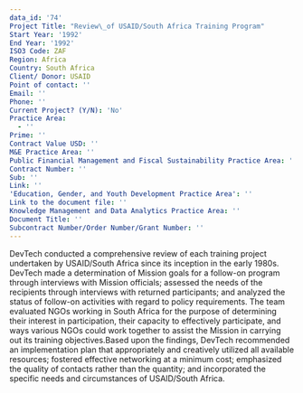 ```yaml
---
data_id: '74'
Project Title: "Review\_of USAID/South Africa Training Program"
Start Year: '1992'
End Year: '1992'
ISO3 Code: ZAF
Region: Africa
Country: South Africa
Client/ Donor: USAID
Point of contact: ''
Email: ''
Phone: ''
Current Project? (Y/N): 'No'
Practice Area:
  - ''
Prime: ''
Contract Value USD: ''
M&E Practice Area: ''
Public Financial Management and Fiscal Sustainability Practice Area: ''
Contract Number: ''
Sub: ''
Link: ''
'Education, Gender, and Youth Development Practice Area': ''
Link to the document file: ''
Knowledge Management and Data Analytics Practice Area: ''
Document Title: ''
Subcontract Number/Order Number/Grant Number: ''
---
```

DevTech conducted a comprehensive review of each training project undertaken by USAID/South Africa since its inception in the early 1980s. DevTech made a determination of Mission goals for a follow-on program through interviews with Mission officials; assessed the needs of the recipients through interviews with returned participants; and analyzed the status of follow-on activities with regard to policy requirements. The team evaluated NGOs working in South Africa for the purpose of determining their interest in participation, their capacity to effectively participate, and ways various NGOs could work together to assist the Mission in carrying out its training objectives.Based upon the findings, DevTech recommended an implementation plan that appropriately and creatively utilized all available resources; fostered effective networking at a minimum cost; emphasized the quality of contacts rather than the quantity; and incorporated the specific needs and circumstances of USAID/South Africa.